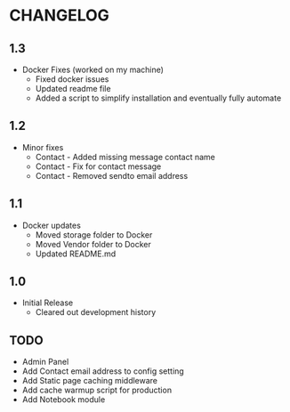 # CHANGELOG

## 1.3
- Docker Fixes (worked on my machine)
  - Fixed docker issues
  - Updated readme file
  - Added a script to simplify installation and eventually fully automate

## 1.2
- Minor fixes
  - Contact - Added missing message contact name
  - Contact - Fix for contact message
  - Contact - Removed sendto email address

## 1.1
- Docker updates
    - Moved storage folder to Docker
    - Moved Vendor folder to Docker
    - Updated README.md

## 1.0
- Initial Release
    - Cleared out development history

## TODO
- Admin Panel
- Add Contact email address to config setting
- Add Static page caching middleware
- Add cache warmup script for production
- Add Notebook module
